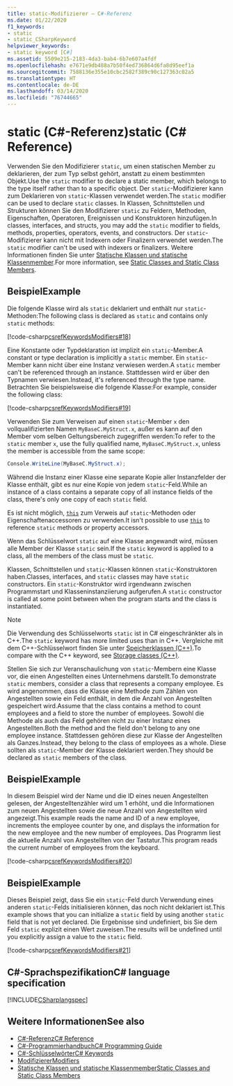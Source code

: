 ```yaml
---
title: static-Modifizierer – C#-Referenz
ms.date: 01/22/2020
f1_keywords:
- static
- static_CSharpKeyword
helpviewer_keywords:
- static keyword [C#]
ms.assetid: 5509e215-2183-4da3-bab4-6b7e607a4fdf
ms.openlocfilehash: e7671e9db488a7b50f4ed736864d6fa8d95eef1a
ms.sourcegitcommit: 7588136e355e10cbc2582f389c90c127363c02a5
ms.translationtype: HT
ms.contentlocale: de-DE
ms.lasthandoff: 03/14/2020
ms.locfileid: "76744665"
---
```

# <a name="static-c-reference"></a><span data-ttu-id="f8708-102">static (C#-Referenz)</span><span class="sxs-lookup"><span data-stu-id="f8708-102">static (C# Reference)</span></span>

<span data-ttu-id="f8708-103">Verwenden Sie den Modifizierer `static`, um einen statischen Member zu deklarieren, der zum Typ selbst gehört, anstatt zu einem bestimmten Objekt.</span><span class="sxs-lookup"><span data-stu-id="f8708-103">Use the `static` modifier to declare a static member, which belongs to the type itself rather than to a specific object.</span></span> <span data-ttu-id="f8708-104">Der `static`-Modifizierer kann zum Deklarieren von `static`-Klassen verwendet werden.</span><span class="sxs-lookup"><span data-stu-id="f8708-104">The `static` modifier can be used to declare `static` classes.</span></span> <span data-ttu-id="f8708-105">In Klassen, Schnittstellen und Strukturen können Sie den Modifizierer `static` zu Feldern, Methoden, Eigenschaften, Operatoren, Ereignissen und Konstruktoren hinzufügen.</span><span class="sxs-lookup"><span data-stu-id="f8708-105">In classes, interfaces, and structs, you may add the `static` modifier to fields, methods, properties, operators, events, and constructors.</span></span> <span data-ttu-id="f8708-106">Der `static`-Modifizierer kann nicht mit Indexern oder Finalizern verwendet werden.</span><span class="sxs-lookup"><span data-stu-id="f8708-106">The `static` modifier can't be used with indexers or finalizers.</span></span> <span data-ttu-id="f8708-107">Weitere Informationen finden Sie unter [Statische Klassen und statische Klassenmember](../../programming-guide/classes-and-structs/static-classes-and-static-class-members.md).</span><span class="sxs-lookup"><span data-stu-id="f8708-107">For more information, see [Static Classes and Static Class Members](../../programming-guide/classes-and-structs/static-classes-and-static-class-members.md).</span></span>

## <a name="example"></a><span data-ttu-id="f8708-108">Beispiel</span><span class="sxs-lookup"><span data-stu-id="f8708-108">Example</span></span>

<span data-ttu-id="f8708-109">Die folgende Klasse wird als `static` deklariert und enthält nur `static`-Methoden:</span><span class="sxs-lookup"><span data-stu-id="f8708-109">The following class is declared as `static` and contains only `static` methods:</span></span>

[!code-csharp[csrefKeywordsModifiers#18](~/samples/snippets/csharp/VS_Snippets_VBCSharp/csrefKeywordsModifiers/CS/csrefKeywordsModifiers.cs#18)]

<span data-ttu-id="f8708-110">Eine Konstante oder Typdeklaration ist implizit ein `static`-Member.</span><span class="sxs-lookup"><span data-stu-id="f8708-110">A constant or type declaration is implicitly a `static` member.</span></span> <span data-ttu-id="f8708-111">Ein `static`-Member kann nicht über eine Instanz verwiesen werden.</span><span class="sxs-lookup"><span data-stu-id="f8708-111">A `static` member can't be referenced through an instance.</span></span> <span data-ttu-id="f8708-112">Stattdessen wird er über den Typnamen verwiesen.</span><span class="sxs-lookup"><span data-stu-id="f8708-112">Instead, it's referenced through the type name.</span></span> <span data-ttu-id="f8708-113">Betrachten Sie beispielsweise die folgende Klasse:</span><span class="sxs-lookup"><span data-stu-id="f8708-113">For example, consider the following class:</span></span>

[!code-csharp[csrefKeywordsModifiers#19](~/samples/snippets/csharp/VS_Snippets_VBCSharp/csrefKeywordsModifiers/CS/csrefKeywordsModifiers.cs#19)]

<span data-ttu-id="f8708-114">Verwenden Sie zum Verweisen auf einen `static`-Member `x` den vollqualifizierten Namen `MyBaseC.MyStruct.x`, außer es kann auf den Member vom selben Geltungsbereich zugegriffen werden:</span><span class="sxs-lookup"><span data-stu-id="f8708-114">To refer to the `static` member `x`, use the fully qualified name, `MyBaseC.MyStruct.x`, unless the member is accessible from the same scope:</span></span>

```csharp
Console.WriteLine(MyBaseC.MyStruct.x);
```

<span data-ttu-id="f8708-115">Während die Instanz einer Klasse eine separate Kopie aller Instanzfelder der Klasse enthält, gibt es nur eine Kopie von jedem `static`-Feld.</span><span class="sxs-lookup"><span data-stu-id="f8708-115">While an instance of a class contains a separate copy of all instance fields of the class, there's only one copy of each `static` field.</span></span>

<span data-ttu-id="f8708-116">Es ist nicht möglich, [`this`](this.md) zum Verweis auf `static`-Methoden oder Eigenschaftenaccessoren zu verwenden.</span><span class="sxs-lookup"><span data-stu-id="f8708-116">It isn't possible to use [`this`](this.md) to reference `static` methods or property accessors.</span></span>

<span data-ttu-id="f8708-117">Wenn das Schlüsselwort `static` auf eine Klasse angewandt wird, müssen alle Member der Klasse `static` sein.</span><span class="sxs-lookup"><span data-stu-id="f8708-117">If the `static` keyword is applied to a class, all the members of the class must be `static`.</span></span>

<span data-ttu-id="f8708-118">Klassen, Schnittstellen und `static`-Klassen können `static`-Konstruktoren haben.</span><span class="sxs-lookup"><span data-stu-id="f8708-118">Classes, interfaces, and `static` classes may have `static` constructors.</span></span> <span data-ttu-id="f8708-119">Ein `static`-Konstruktor wird irgendwann zwischen Programmstart und Klasseninstanziierung aufgerufen.</span><span class="sxs-lookup"><span data-stu-id="f8708-119">A `static` constructor is called at some point between when the program starts and the class is instantiated.</span></span>

> [!NOTE]
> <span data-ttu-id="f8708-120">Die Verwendung des Schlüsselworts `static` ist in C# eingeschränkter als in C++.</span><span class="sxs-lookup"><span data-stu-id="f8708-120">The `static` keyword has more limited uses than in C++.</span></span> <span data-ttu-id="f8708-121">Vergleiche mit dem C++-Schlüsselwort finden Sie unter [Speicherklassen (C++)](/cpp/cpp/storage-classes-cpp#static).</span><span class="sxs-lookup"><span data-stu-id="f8708-121">To compare with the C++ keyword, see [Storage classes (C++)](/cpp/cpp/storage-classes-cpp#static).</span></span>

<span data-ttu-id="f8708-122">Stellen Sie sich zur Veranschaulichung von `static`-Membern eine Klasse vor, die einen Angestellten eines Unternehmens darstellt.</span><span class="sxs-lookup"><span data-stu-id="f8708-122">To demonstrate `static` members, consider a class that represents a company employee.</span></span> <span data-ttu-id="f8708-123">Es wird angenommen, dass die Klasse eine Methode zum Zählen von Angestellten sowie ein Feld enthält, in dem die Anzahl von Angestellten gespeichert wird.</span><span class="sxs-lookup"><span data-stu-id="f8708-123">Assume that the class contains a method to count employees and a field to store the number of employees.</span></span> <span data-ttu-id="f8708-124">Sowohl die Methode als auch das Feld gehören nicht zu einer Instanz eines Angestellten.</span><span class="sxs-lookup"><span data-stu-id="f8708-124">Both the method and the field don't belong to any one employee instance.</span></span> <span data-ttu-id="f8708-125">Stattdessen gehören diese zur Klasse der Angestellten als Ganzes.</span><span class="sxs-lookup"><span data-stu-id="f8708-125">Instead, they belong to the class of employees as a whole.</span></span> <span data-ttu-id="f8708-126">Diese sollten als `static`-Member der Klasse deklariert werden.</span><span class="sxs-lookup"><span data-stu-id="f8708-126">They should be declared as `static` members of the class.</span></span>

## <a name="example"></a><span data-ttu-id="f8708-127">Beispiel</span><span class="sxs-lookup"><span data-stu-id="f8708-127">Example</span></span>

<span data-ttu-id="f8708-128">In diesem Beispiel wird der Name und die ID eines neuen Angestellten gelesen, der Angestelltenzähler wird um 1 erhöht, und die Informationen zum neuen Angestellten sowie die neue Anzahl von Angestellten wird angezeigt.</span><span class="sxs-lookup"><span data-stu-id="f8708-128">This example reads the name and ID of a new employee, increments the employee counter by one, and displays the information for the new employee and the new number of employees.</span></span> <span data-ttu-id="f8708-129">Das Programm liest die aktuelle Anzahl von Angestellten von der Tastatur.</span><span class="sxs-lookup"><span data-stu-id="f8708-129">This program reads the current number of employees from the keyboard.</span></span>

[!code-csharp[csrefKeywordsModifiers#20](~/samples/snippets/csharp/VS_Snippets_VBCSharp/csrefKeywordsModifiers/CS/csrefKeywordsModifiers.cs#20)]  

## <a name="example"></a><span data-ttu-id="f8708-130">Beispiel</span><span class="sxs-lookup"><span data-stu-id="f8708-130">Example</span></span>

<span data-ttu-id="f8708-131">Dieses Beispiel zeigt, dass Sie ein `static`-Feld durch Verwendung eines anderen `static`-Felds initialisieren können, das noch nicht deklariert ist.</span><span class="sxs-lookup"><span data-stu-id="f8708-131">This example shows that you can initialize a `static` field by using another `static` field that is not yet declared.</span></span> <span data-ttu-id="f8708-132">Die Ergebnisse sind undefiniert, bis Sie dem Feld `static` explizit einen Wert zuweisen.</span><span class="sxs-lookup"><span data-stu-id="f8708-132">The results will be undefined until you explicitly assign a value to the `static` field.</span></span>

[!code-csharp[csrefKeywordsModifiers#21](~/samples/snippets/csharp/VS_Snippets_VBCSharp/csrefKeywordsModifiers/CS/csrefKeywordsModifiers.cs#21)]  

## <a name="c-language-specification"></a><span data-ttu-id="f8708-133">C#-Sprachspezifikation</span><span class="sxs-lookup"><span data-stu-id="f8708-133">C# language specification</span></span>

[!INCLUDE[CSharplangspec](~/includes/csharplangspec-md.md)]

## <a name="see-also"></a><span data-ttu-id="f8708-134">Weitere Informationen</span><span class="sxs-lookup"><span data-stu-id="f8708-134">See also</span></span>

- [<span data-ttu-id="f8708-135">C#-Referenz</span><span class="sxs-lookup"><span data-stu-id="f8708-135">C# Reference</span></span>](../index.md)
- [<span data-ttu-id="f8708-136">C#-Programmierhandbuch</span><span class="sxs-lookup"><span data-stu-id="f8708-136">C# Programming Guide</span></span>](../../programming-guide/index.md)
- [<span data-ttu-id="f8708-137">C#-Schlüsselwörter</span><span class="sxs-lookup"><span data-stu-id="f8708-137">C# Keywords</span></span>](index.md)
- [<span data-ttu-id="f8708-138">Modifizierer</span><span class="sxs-lookup"><span data-stu-id="f8708-138">Modifiers</span></span>](index.md)
- [<span data-ttu-id="f8708-139">Statische Klassen und statische Klassenmember</span><span class="sxs-lookup"><span data-stu-id="f8708-139">Static Classes and Static Class Members</span></span>](../../programming-guide/classes-and-structs/static-classes-and-static-class-members.md)
